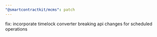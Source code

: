 ```yaml
---
"@smartcontractkit/mcms": patch
---
```


fix: incorporate timelock converter breaking api changes for scheduled operations
